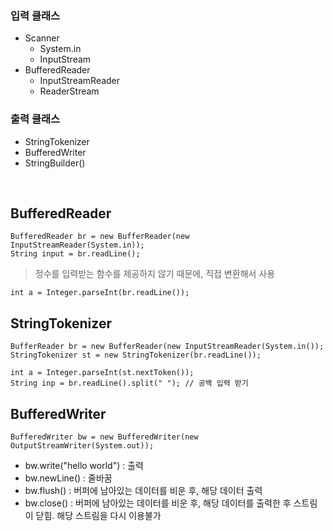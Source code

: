 ### 입력 클래스
- Scanner
  - System.in
  - InputStream
- BufferedReader
  - InputStreamReader
  - ReaderStream

### 출력 클래스
- StringTokenizer
- BufferedWriter
- StringBuilder()

<br>

## BufferedReader

```
BufferedReader br = new BufferReader(new InputStreamReader(System.in));
String input = br.readLine();
```

> 정수를 입력받는 함수를 제공하지 않기 때문에, 직접 변환해서 사용
```
int a = Integer.parseInt(br.readLine());
```

## StringTokenizer

```
BufferReader br = new BufferReader(new InputStreamReader(System.in());
StringTokenizer st = new StringTokenizer(br.readLine());

int a = Integer.parseInt(st.nextToken());
String inp = br.readLine().split(" "); // 공백 입력 받기
```

## BufferedWriter
```
BufferedWriter bw = new BufferedWriter(new OutputStreamWriter(System.out));
```
- bw.write("hello world") : 출력
- bw.newLine() : 줄바꿈
- bw.flush() : 버퍼에 남아있는 데이터를 비운 후, 해당 데이터 출력
- bw.close() : 버퍼에 남아있는 데이터를 비운 후, 해당 데이터를 출력한 후 스트림이 닫힘. 해당 스트림을 다시 이용불가

